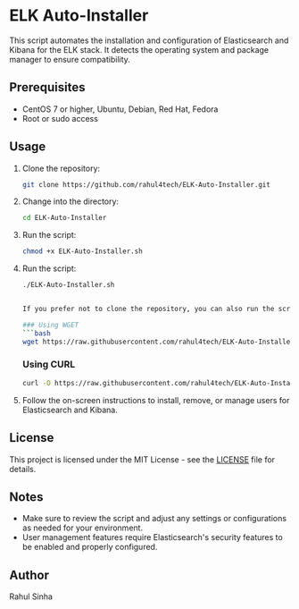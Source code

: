 # ELK Auto-Installer

This script automates the installation and configuration of Elasticsearch and Kibana for the ELK stack. It detects the operating system and package manager to ensure compatibility.

## Prerequisites

- CentOS 7 or higher, Ubuntu, Debian, Red Hat, Fedora
- Root or sudo access

## Usage

1. Clone the repository:

    ```bash
    git clone https://github.com/rahul4tech/ELK-Auto-Installer.git
    ```

2. Change into the directory:

    ```bash
    cd ELK-Auto-Installer
    ```

3. Run the script:

    ```bash
    chmod +x ELK-Auto-Installer.sh
    ```
4. Run the script:

    ```bash
    ./ELK-Auto-Installer.sh
    ```

    ```bash

    If you prefer not to clone the repository, you can also run the script directly from wget or curl:

    ### Using WGET
    ```bash
    wget https://raw.githubusercontent.com/rahul4tech/ELK-Auto-Installer/master/ELK-Auto-Installer.sh && chmod +x ELK-Auto-Installer.sh && ./ELK-Auto-Installer.sh
    ```
    ### Using CURL

    ```bash    
    curl -O https://raw.githubusercontent.com/rahul4tech/ELK-Auto-Installer/master/ELK-Auto-Installer.sh && chmod +x ELK-Auto-Installer.sh && ./ELK-Auto-Installer.sh
    ```

4. Follow the on-screen instructions to install, remove, or manage users for Elasticsearch and Kibana.

## License

This project is licensed under the MIT License - see the [LICENSE](LICENSE) file for details.

## Notes

- Make sure to review the script and adjust any settings or configurations as needed for your environment.
- User management features require Elasticsearch's security features to be enabled and properly configured.


## Author
Rahul Sinha